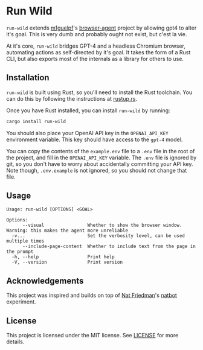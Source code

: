 # Run Wild

`run-wild` extends [m1guelpf](https://github.com/m1guelpf)'s [browser-agent](https://github.com/m1guelpf/browser-agent) project by allowing gpt4 to alter it's goal. This is very dumb and probably ought not exist, but c'est la vie.

At it's core, `run-wild` bridges GPT-4 and a headless Chromium browser, automating actions as self-directed by it's goal. It takes the form of a Rust CLI, but also exports most of the internals as a library for others to use.

## Installation

`run-wild` is built using Rust, so you'll need to install the Rust toolchain. You can do this by following the instructions at [rustup.rs](https://rustup.rs/).

Once you have Rust installed, you can install `run-wild` by running:

```bash
cargo install run-wild
```

You should also place your OpenAI API key in the `OPENAI_API_KEY` environment variable. This key should have access to the `gpt-4` model.

You can copy the contents of the `example.env` file to a `.env` file in the root of the project, and fill in the `OPENAI_API_KEY` variable. The `.env` file is ignored by git, so you don't have to worry about accidentally committing your API key. Note though, `.env.example` is not ignored, so you should not change that file.

## Usage

```
Usage: run-wild [OPTIONS] <GOAL>

Options:
      --visual                Whether to show the browser window. Warning: this makes the agent more unreliable
  -v...                       Set the verbosity level, can be used multiple times
      --include-page-content  Whether to include text from the page in the prompt
  -h, --help                  Print help
  -V, --version               Print version
```

## Acknowledgements

This project was inspired and builds on top of [Nat Friedman](https://github.com/nat)'s [natbot](https://github.com/nat/natbot) experiment.

## License

This project is licensed under the MIT license. See [LICENSE](LICENSE) for more details.
